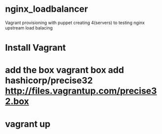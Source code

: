 # nginx_loadbalancer
Vagrant provisioning with puppet creating 4(servers)  to testing nginx upstream load balacing

# Install Vagrant 
# add the box   vagrant box add hashicorp/precise32 http://files.vagrantup.com/precise32.box
# vagrant up
